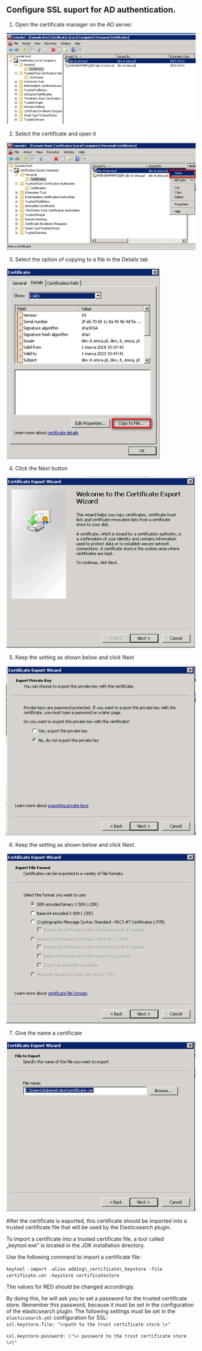 Configure SSL suport for AD authentication.
-------------------------------------------

1.  Open the certificate manager on the AD server.

![](/./media/media/image78.png)

2.  Select the certificate and open it

![](/./media/media/image79.png)

3.  Select the option of copying to a file in the Details tab

![](/./media/media/image80.png)

4.  Click the Next button

![](/./media/media/image81.png)

5.  Keep the setting as shown below and click Next

![](/./media/media/image82.png)

6.  Keep the setting as shown below and click Next.

![](/./media/media/image83.png)

7.  Give the name a certificate

![](/./media/media/image84.png)

After the certificate is exported, this certificate should be imported
into a trusted certificate file that will be used by the Elasticsearch
plugin.

To import a certificate into a trusted certificate file, a tool called
„keytool.exe" is located in the JDK installation directory.

Use the following command to import a certificate file:

`keytool -import -alias adding\_certificate\_keystore -file certificate.cer -keystore certificatestore`

The values for RED should be changed accordingly.

By doing this, he will ask you to set a password for the trusted
certificate store. Remember this password, because it must be set in
the configuration of the elasticsearch plugin. The following settings
must be set in the `elasticsearch.yml` configuration for
SSL:\
`ssl.keystore.file: "\<path to the trust certificate store \>"`

`ssl.keystore.password: \"\< password to the trust certificate store \>\"`
